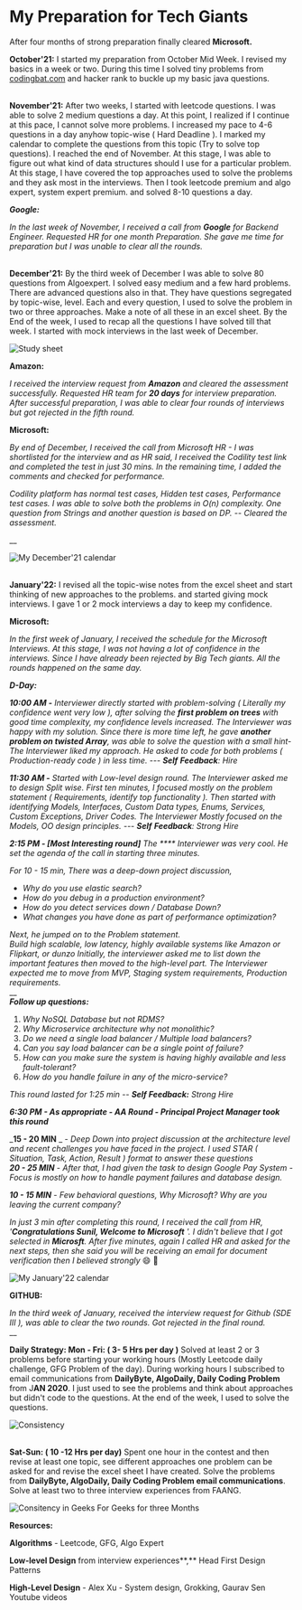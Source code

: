 # My Preparation for Tech Giants

After four months of strong preparation finally cleared **Microsoft.**

**October'21:** I started my preparation from October Mid Week. I revised my basics in a week or two. During this time I solved tiny problems from [codingbat.com](http://codingbat.com) and hacker rank to buckle up my basic java questions.

\
**November'21:** After two weeks, I started with leetcode questions. I was able to solve 2 medium questions a day. At this point, I realized if I continue at this pace, I cannot solve more problems. I increased my pace to 4-6 questions in a day anyhow topic-wise ( Hard Deadline ).  I marked my calendar to complete the questions from this topic (Try to solve top questions). I reached the end of November. At this stage, I was able to figure out what kind of data structures should I use for a particular problem. At this stage, I have covered the top approaches used to solve the problems and they ask most in the interviews. Then I took leetcode premium and algo expert, system expert premium. and solved 8-10 questions a day.

_**Google:**_

_In the last week of November, I received a call from **Google** for Backend Engineer. Requested HR for one month Preparation. She gave me time for preparation but I was unable to clear all the rounds._

\
**December'21:** By the third week of December I was able to solve 80 questions from Algoexpert. I solved easy medium and a few hard problems. There are advanced questions also in that. They have questions segregated by topic-wise, level. Each and every question, I used to solve the problem in two or three approaches. Make a note of all these in an excel sheet. By the End of the week, I used to recap all the questions I have solved till that week. I started with mock interviews in the last week of December.

![Study sheet](<../.gitbook/assets/image (115).png>)

**Amazon:**

_I received the interview request from **Amazon** and cleared the assessment successfully. Requested HR team for **20 days** for interview preparation. After successful preparation, I was able to clear four rounds of interviews but got rejected in the fifth round._&#x20;

**Microsoft:**

_By end of December, I received the call from Microsoft HR - I was shortlisted for the interview and as HR said, I received the Codility test link and completed the test in just 30 mins. In the remaining time, I added the comments and checked for performance._&#x20;

_Codility platform has normal test cases, Hidden test cases, Performance test cases. I was able to solve both the problems in O(n) complexity. One question from Strings and another question is based on DP. -- Cleared the assessment._&#x20;

__

![My December'21 calendar](<../.gitbook/assets/image (116) (1).png>)

\
**January'22:** I revised all the topic-wise notes from the excel sheet and start thinking of new approaches to the problems. and started giving mock interviews. I gave 1 or 2 mock interviews a day to keep my confidence.

**Microsoft:**

_In the first week of January, I received the schedule for the Microsoft Interviews. At this stage, I was not having a lot of confidence in the interviews. Since I have already been rejected by Big Tech giants. All the rounds happened on the same day._&#x20;

_**D-Day:**_&#x20;

_**10:00 AM -** Interviewer directly started with problem-solving ( Literally my confidence went very low ), after solving the **first problem on trees** with good time complexity, my confidence levels increased. The Interviewer was happy with my solution. Since there is more time left, he gave **another problem on twisted Array**, was able to solve the question with a small hint- The Interviewer liked my approach. He asked to code for both problems ( Production-ready code ) in less time. --- **Self**  **Feedback**: Hire_

_**11:30 AM -** Started with Low-level design round. The Interviewer asked me to design Split wise. First ten minutes, I focused mostly on the problem statement ( Requirements, identify top functionality ).  Then started with identifying Models, Interfaces, Custom Data types, Enums, Services, Custom Exceptions, Driver Codes. The Interviewer Mostly focused on the Models, OO design principles. --- **Self**  **Feedback**: Strong Hire_

_**2:15 PM - \[Most Interesting round]** The **** Interviewer was very cool. He set the agenda of the call in starting three minutes._&#x20;

_For 10 - 15 min, There was a deep-down project discussion,_

* _Why do you use elastic search?_
* _How do you debug in a production environment?_
* _How do you detect services down / Database Down?_
* _What changes you have done as part of performance optimization?_

_Next, he jumped on to the Problem statement._ \
_Build high scalable, low latency, highly available systems like Amazon or Flipkart, or dunzo Initially, the interviewer asked me to list down the important features then moved to the high-level part. The Interviewer expected me to move from MVP, Staging system requirements, Production requirements._\
__\
_**Follow up questions:**_

1. _Why NoSQL Database but not RDMS?_
2. _Why Microservice architecture why not monolithic?_
3. _Do we need a single load balancer / Multiple load balancers?_
4. _Can you say load balancer can be a single point of failure?_
5. _How can you make sure the system is having highly available and less fault-tolerant?_
6. _How do you handle failure in any of the micro-service?_

_This round lasted for 1:25 min -- **Self Feedback:** Strong Hire_

_**6:30 PM - As appropriate - AA Round - Principal Project Manager took this round**_

_**15 - 20 MIN** _ - _Deep Down into project discussion at the architecture level and recent challenges you have faced in the project. I used STAR ( Situation, Task, Action, Result ) format to answer these questions_\
_**20 - 25 MIN**_ - _After that, I had given the task to design Google Pay System - Focus is mostly on how to handle payment failures and database design._

_**10 - 15 MIN**_ - _Few behavioral questions, Why Microsoft? Why are you leaving the current company?_

_In just 3 min after completing this round, I received the call from HR, '**Congratulations Sunil, Welcome to Microsoft** '. I didn't believe that I got selected in **Microsft**. After five minutes, again  I called HR and asked for the next steps, then she said you will be receiving an email for document verification then I believed strongly_ :smile: :tada:

![My January'22 calendar](<../.gitbook/assets/image (109).png>)

**GITHUB:**

_In the third week of January, received the interview request for Github (SDE III ), was able to clear the two rounds. Got rejected in the final round._\
__

**Daily Strategy: Mon - Fri: ( 3- 5 Hrs per day )** Solved at least 2 or 3 problems before starting your working hours (Mostly Leetcode daily challenge, GFG Problem of the day). During working hours I subscribed to email communications from **DailyByte, AlgoDaily, Daily Coding Problem** from J**AN 2020**. I just used to see the problems and think about approaches but didn't code to the questions. At the end of the week, I used to solve the questions.

![Consistency ](<../.gitbook/assets/image (116).png>)

\
**Sat-Sun: ( 10 -12 Hrs per day)** Spent one hour in the contest and then revise at least one topic, see different approaches one problem can be asked for and revise the excel sheet I have created. Solve the problems from **DailyByte, AlgoDaily, Daily Coding Problem email communications**. Solve at least two to three interview experiences from FAANG.

![Consitency in Geeks For Geeks for three Months](<../.gitbook/assets/image (115) (1).png>)

**Resources:**

**Algorithms** - Leetcode, GFG, Algo Expert&#x20;

**Low-level Design** from interview experiences**,** Head First Design Patterns

**High-Level Design** - Alex Xu - System design, Grokking, Gaurav Sen Youtube videos
